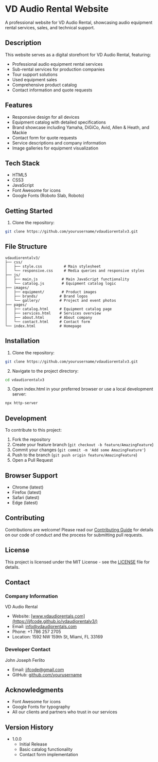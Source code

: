 # VD Audio Rental Website

A professional website for VD Audio Rental, showcasing audio equipment rental services, sales, and technical support.

## Description

This website serves as a digital storefront for VD Audio Rental, featuring:
- Professional audio equipment rental services
- Sub-rental services for production companies
- Tour support solutions
- Used equipment sales
- Comprehensive product catalog
- Contact information and quote requests

## Features

- Responsive design for all devices
- Equipment catalog with detailed specifications
- Brand showcase including Yamaha, DiGiCo, Avid, Allen & Heath, and Mackie
- Contact form for quote requests
- Service descriptions and company information
- Image galleries for equipment visualization

## Tech Stack

- HTML5
- CSS3
- JavaScript
- Font Awesome for icons
- Google Fonts (Roboto Slab, Roboto)

## Getting Started

1. Clone the repository:
```bash
git clone https://github.com/yourusername/vdaudiorentalv3.git
```

## File Structure

```
vdaudiorentalv3/
├── css/
│   ├── style.css          # Main stylesheet
│   └── responsive.css     # Media queries and responsive styles
├── js/
│   ├── main.js           # Main JavaScript functionality
│   └── catalog.js        # Equipment catalog logic
├── images/
│   ├── equipment/        # Product images
│   ├── brands/          # Brand logos
│   └── gallery/         # Project and event photos
├── pages/
│   ├── catalog.html     # Equipment catalog page
│   ├── services.html    # Services overview
│   ├── about.html       # About company
│   └── contact.html     # Contact form
└── index.html           # Homepage
```

## Installation

1. Clone the repository:
```bash
git clone https://github.com/yourusername/vdaudiorentalv3.git
```

2. Navigate to the project directory:
```bash
cd vdaudiorentalv3
```

3. Open index.html in your preferred browser or use a local development server:
```bash
npx http-server
```

## Development

To contribute to this project:

1. Fork the repository
2. Create your feature branch (`git checkout -b feature/AmazingFeature`)
3. Commit your changes (`git commit -m 'Add some AmazingFeature'`)
4. Push to the branch (`git push origin feature/AmazingFeature`)
5. Open a Pull Request

## Browser Support

- Chrome (latest)
- Firefox (latest)
- Safari (latest)
- Edge (latest)

## Contributing

Contributions are welcome! Please read our [Contributing Guide](CONTRIBUTING.md) for details on our code of conduct and the process for submitting pull requests.

## License

This project is licensed under the MIT License - see the [LICENSE](LICENSE) file for details.

## Contact

### Company Information
VD Audio Rental
- Website: [www.vdaudiorentals.com](https://jjfcode.github.io/vdaudiorentalv3/)
- Email: info@vdaudiorentals.com
- Phone: +1 786 257 2705
- Location: 1592 NW 159th St, Miami, FL 33169

### Developer Contact
John Joseph Ferlito
- Email: jjfcode@gmail.com
- GitHub: [github.com/yourusername](https://github.com/jjfcode/vdaudiorentalv3)

## Acknowledgments

- Font Awesome for icons
- Google Fonts for typography
- All our clients and partners who trust in our services

## Version History

- 1.0.0
    - Initial Release
    - Basic catalog functionality
    - Contact form implementation